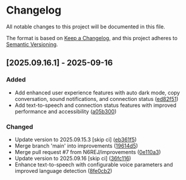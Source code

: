 # Changelog

All notable changes to this project will be documented in this file.

The format is based on [Keep a Changelog](https://keepachangelog.com/en/1.0.0/),
and this project adheres to [Semantic Versioning](https://semver.org/spec/v2.0.0.html).

## [2025.09.16.1] - 2025-09-16

### Added

* Add enhanced user experience features with auto dark mode, copy conversation, sound notifications, and connection status ([ed82f51](https://github.com/N6REJ/bears_aichatbot/commit/ed82f51))
* Add text-to-speech and connection status features with improved performance and accessibility ([a05b300](https://github.com/N6REJ/bears_aichatbot/commit/a05b300))

### Changed

* Update version to 2025.09.15.3 [skip ci] ([eb361f5](https://github.com/N6REJ/bears_aichatbot/commit/eb361f5))
* Merge branch 'main' into improvements ([19614d5](https://github.com/N6REJ/bears_aichatbot/commit/19614d5))
* Merge pull request #7 from N6REJ/improvements ([0e110a3](https://github.com/N6REJ/bears_aichatbot/commit/0e110a3))
* Update version to 2025.09.16 [skip ci] ([36fc116](https://github.com/N6REJ/bears_aichatbot/commit/36fc116))
* Enhance text-to-speech with configurable voice parameters and improved language detection ([8fe0cb2](https://github.com/N6REJ/bears_aichatbot/commit/8fe0cb2))

